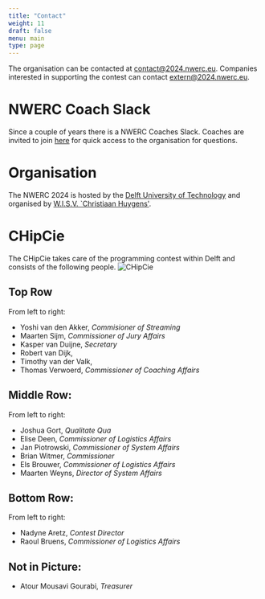 ```yaml
---
title: "Contact"
weight: 11
draft: false
menu: main
type: page
---
```

The organisation can be contacted at [contact@2024.nwerc.eu](mailto:contact@2023.nwerc.eu). Companies interested in supporting the contest can contact [extern@2024.nwerc.eu](mailto:extern@2023.nwerc.eu).

# NWERC Coach Slack
Since a couple of years there is a NWERC Coaches Slack. Coaches are invited to join [here](https://nwerc-icpc.slack.com/join/shared_invite/zt-1ggf2uot2-SVwK9k29~xfwKZaZT0Vw6Q)
for quick access to the organisation for questions.

# Organisation
The NWERC 2024 is hosted by the [Delft University of Technology](https://www.tudelft.nl) and organised by [W.I.S.V. `Christiaan Huygens'](https://ch.tudelft.nl).

# CHipCie
The CHipCie takes care of the programming contest within Delft and consists of the following people.
![CHipCie](/chipcie2023.webp)

## Top Row
From left to right:
* Yoshi van den Akker, _Commisioner of Streaming_
* Maarten Sijm, _Commissioner of Jury Affairs_
* Kasper van Duijne, _Secretary_
* Robert van Dijk, 
* Timothy van der Valk, 
* Thomas Verwoerd, _Commissioner of Coaching Affairs_

## Middle Row:
From left to right:
* Joshua Gort, _Qualitate Qua_
* Elise Deen, _Commissioner of Logistics Affairs_
* Jan Piotrowski, _Commissioner of System Affairs_
* Brian Witmer, _Commissioner_
* Els Brouwer, _Commissioner of Logistics Affairs_
* Maarten Weyns, _Director of System Affairs_

## Bottom Row:
From left to right:
* Nadyne Aretz, _Contest Director_
* Raoul Bruens, _Commissioner of Logistics Affairs_

## Not in Picture:
* Atour Mousavi Gourabi, _Treasurer_
